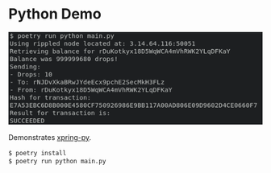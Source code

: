# Python Demo

![screenshot of demo in terminal](./python-demo.png)

Demonstrates [xpring-py](https://github.com/thejohnfreeman/xpring-py).

```
$ poetry install
$ poetry run python main.py
```
